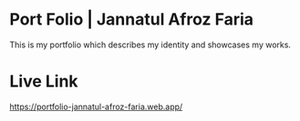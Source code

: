 # Port Folio | Jannatul Afroz Faria

This is my portfolio which describes my identity and showcases my works.

# Live Link

https://portfolio-jannatul-afroz-faria.web.app/


